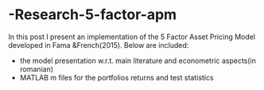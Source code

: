 # -Research-5-factor-apm
In this post I present an implementation of the 5 Factor Asset Pricing Model developed in Fama &French(2015).
Below are included:
  - the model presentation w.r.t. main literature and econometric aspects(in romanian)
  - MATLAB m files for the portfolios returns and test statistics
